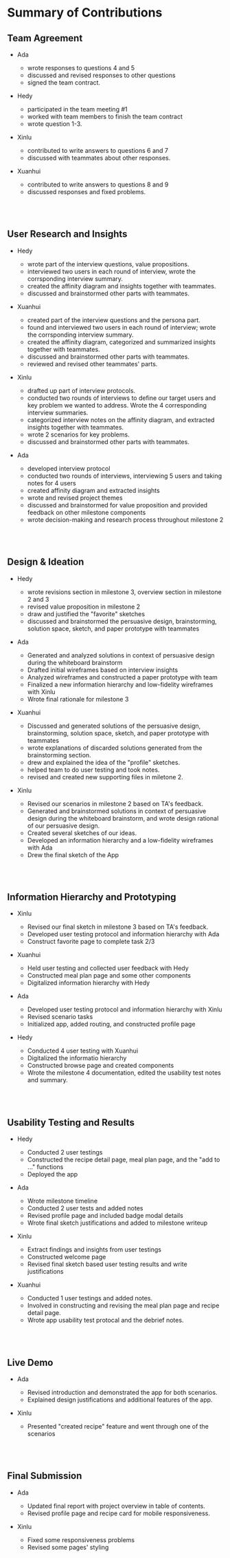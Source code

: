 # Summary of Contributions

## Team Agreement

- Ada 
    - wrote responses to questions 4 and 5
    - discussed and revised responses to other questions
    - signed the team contract. 

- Hedy 
    - participated in the team meeting #1
    - worked with team members to finish the team contract 
    - wrote question 1-3.

- Xinlu 
    - contributed to write answers to questions 6 and 7
    - discussed with teammates about other responses.

- Xuanhui 
    - contributed to write answers to questions 8 and 9
    - discussed responses and fixed problems.
</br>
</br>

## User Research and Insights

- Hedy 
    - wrote part of the interview questions, value propositions.
    - interviewed two users in each round of interview, wrote the corrsponding interview summary.
    - created the affinity diagram and insights together with teammates.
    - discussed and brainstormed other parts with teammates.

- Xuanhui
    - created part of the interview questions and the persona part.
    - found and interviewed two users in each round of interview; wrote the corrsponding interview summary.
    - created the affinity diagram, categorized and summarized insights together with teammates.
    - discussed and brainstormed other parts with teammates.
    - reviewed and revised other teammates' parts.

- Xinlu 
    - drafted up part of interview protocols.
    - conducted two rounds of interviews to define our target users and key problem we wanted to address. Wrote the 4 corresponding interview summaries.
    - categorized interview notes on the affinity diagram, and extracted insights together with teammates.
    - wrote 2 scenarios for key problems.
    - discussed and brainstormed other parts with teammates.
    
- Ada
    - developed interview protocol 
    - conducted two rounds of interviews, interviewing 5 users and taking notes for 4 users
    - created affinity diagram and extracted insights
    - wrote and revised project themes 
    - discussed and brainstormed for value proposition and provided feedback on other milestone components
    - wrote decision-making and research process throughout milestone 2
</br>
</br>

## Design & Ideation

- Hedy
    - wrote revisions section in milestone 3, overview section in milestone 2 and 3
    - revised value proposition in milestone 2
    - draw and justified the "favorite" sketches
    - discussed and brainstormed the persuasive design, brainstorming, solution space, sketch, and paper prototype with teammates
    
- Ada
    - Generated and analyzed solutions in context of persuasive design during the whiteboard brainstorm
    - Drafted initial wireframes based on interview insights
    - Analyzed wireframes and constructed a paper prototype with team
    - Finalized a new information hierarchy and low-fidelity wireframes with Xinlu
    - Wrote final rationale for milestone 3

- Xuanhui
    - Discussed and generated solutions of the persuasive design, brainstorming, solution space, sketch, and paper prototype with teammates
    - wrote explanations of discarded solutions generated from the brainstorming section.
    - drew and explained the idea of the "profile" sketches.
    - helped team to do user testing and took notes.
    - revised and created new supporting files in miletone 2.

- Xinlu
    - Revised our scenarios in milestone 2 based on TA's feedback.
    - Generated and brainstormed solutions in context of persuasive design during the whiteboard brainstorm, and wrote design rational of our persuasive design.
    - Created several sketches of our ideas.
    - Developed an information hierarchy and a low-fidelity wireframes with Ada
    - Drew the final sketch of the App
</br>
</br>

## Information Hierarchy and Prototyping

- Xinlu
    - Revised our final sketch in milestone 3 based on TA's feedback.
    - Developed user testing protocol and information hierarchy with Ada
    - Construct favorite page to complete task 2/3

- Xuanhui 
    - Held user testing and collected user feedback with Hedy
    - Constructed meal plan page and some other components
    - Digitalized information hierarchy with Hedy

- Ada
    - Developed user testing protocol and information hierarchy with Xinlu
    - Revised scenario tasks 
    - Initialized app, added routing, and constructed profile page

- Hedy
    - Conducted 4 user testing with Xuanhui
    - Digitalized the informatio hierarchy
    - Constructed browse page and created components
    - Wrote the milestone 4 documentation, edited the usability test notes and summary.
</br>
</br>

## Usability Testing and Results

- Hedy
    - Conducted 2 user testings
    - Constructed the recipe detail page, meal plan page, and the "add to ..." functions
    - Deployed the app

- Ada
    - Wrote milestone timeline 
    - Conducted 2 user tests and added notes
    - Revised profile page and included badge modal details
    - Wrote final sketch justifications and added to milestone writeup

- Xinlu
    - Extract findings and insights from user testings
    - Constructed welcome page
    - Revised final sketch based user testing results and write justifications

- Xuanhui
    - Conducted 1 user testings and added notes.
    - Involved in constructing and revising the meal plan page and recipe detail page.
    - Wrote app usability test protocal and the debrief notes.
</br>
</br>    

## Live Demo 

- Ada
    - Revised introduction and demonstrated the app for both scenarios.
    - Explained design justifications and additional features of the app. 

- Xinlu
    - Presented "created recipe" feature and went through one of the scenarios 

</br>
</br>

## Final Submission

- Ada
    - Updated final report with project overview in table of contents.
    - Revised profile page and recipe card for mobile responsiveness.

- Xinlu
    - Fixed some responsiveness problems 
    - Revised some pages' styling 